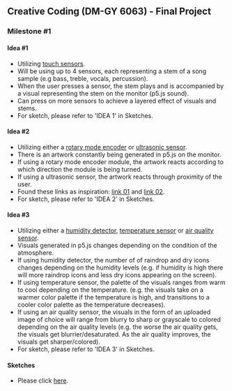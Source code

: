 ## Creative Coding (DM-GY 6063) - Final Project 


### Milestone #1

#### Idea #1
- Utilizing [touch sensors](https://www.amazon.com/gp/product/B0BPG115T1/ref=ewc_pr_img_2?smid=A2F4WL24P91UAV&th=1).
- Will be using up to 4 sensors, each representing a stem of a song sample (e.g bass, treble, vocals, percussion).
- When the user presses a sensor, the stem plays and is accompanied by a visual representing the stem on the monitor (p5.js sound).
- Can press on more sensors to achieve a layered effect of visuals and stems.
- For sketch, please refer to 'IDEA 1' in Sketches.

#### Idea #2
- Utilizing either a [rotary mode encoder](https://www.amazon.com/gp/product/B0C6Q67V97/ref=ewc_pr_img_1?smid=A1YZW40LYQY3L1&psc=1) or [ultrasonic sensor](https://www.amazon.com/gp/product/B0BDFLPZ2R/ref=ewc_pr_img_4?smid=A2F4WL24P91UAV&th=1).
- There is an artwork constantly being generated in p5.js on the monitor.
- If using a rotary mode encoder module, the artwork reacts according to which direction the module is being turned.
- If using a ultrasonic sensor, the artwork reacts through proximity of the user.
- Found these links as inspiration: [link 01](https://www.iaacblog.com/programs/genart-arduino-x-processing/) and [link 02](https://studioexpanse.com/physical-computing/serial-to-p5js).
- For sketch, please refer to 'IDEA 2' in Sketches.

#### Idea #3
- Utilizing either a [humidity detector](https://www.amazon.com/gp/product/B0CF561CRZ/ref=ewc_pr_img_3?smid=A2F4WL24P91UAV&th=1), [temperature sensor](https://www.amazon.com/gp/product/B0BPFYQT8C/ref=ewc_pr_img_1?smid=A2F4WL24P91UAV&th=1) or [air quality sensor](https://www.amazon.com/gp/product/B0B389LQCQ/ref=ewc_pr_img_1?smid=A1GMZO8N77UCMQ&psc=1).
- Visuals generated in p5.js changes depending on the condition of the atmosphere.
- If using humidity detector, the number of of raindrop and dry icons changes depending on the humidity levels (e.g. if humidity is high there will more raindrop icons and less dry icons appearing on the screen).
- If using temperature sensor, the palette of the visuals ranges from warm to cool depending on the temperature. (e.g. the visuals take on a warmer color palette if the temperature is high, and transitions to a cooler color palette as the temperature decreases).
- If using an air quality sensor, the visuals in the form of an uploaded image of choice will range from blurry to sharp or grayscale to colored depending on the air quality levels (e.g. the worse the air quality gets, the visuals get blurrier/desaturated. As the air quality improves, the visuals get sharper/colored).
- For sketch, please refer to 'IDEA 3' in Sketches.

#### Sketches
- Please click [here](https://drive.google.com/file/d/1JJscx6rKFgs3J563x_0qQItb5fbHCSzy/view?usp=sharing).


